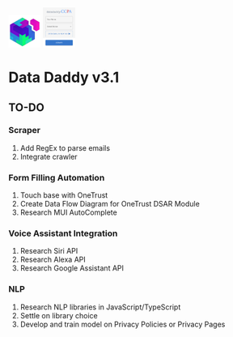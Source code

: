 <img src="src/assets/img/icon-128.png" width="64"/>
<img src="datadaddy/datadaddy.png" width="64"/>

# Data Daddy v3.1

## TO-DO

### Scraper
1. Add RegEx to parse emails
2. Integrate crawler

### Form Filling Automation
1. Touch base with OneTrust
2. Create Data Flow Diagram for OneTrust DSAR Module
3. Research MUI AutoComplete

### Voice Assistant Integration
1. Research Siri API
2. Research Alexa API
3. Research Google Assistant API

### NLP
1. Research NLP libraries in JavaScript/TypeScript
2. Settle on library choice
3. Develop and train model on Privacy Policies or Privacy Pages